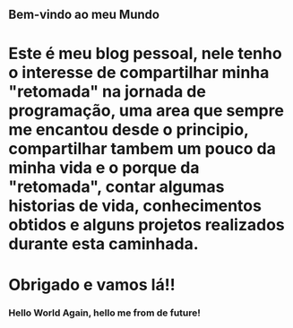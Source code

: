 ## Bem-vindo ao meu Mundo

# Este é meu blog pessoal, nele tenho o interesse de compartilhar minha "retomada" na jornada de programação, uma area que sempre me encantou desde o principio, compartilhar tambem um pouco da minha vida e o porque da "retomada", contar algumas historias de vida, conhecimentos obtidos e alguns projetos realizados durante esta caminhada.
   # Obrigado e vamos lá!!
   
   ### Hello World Again, hello me from de future!
   
